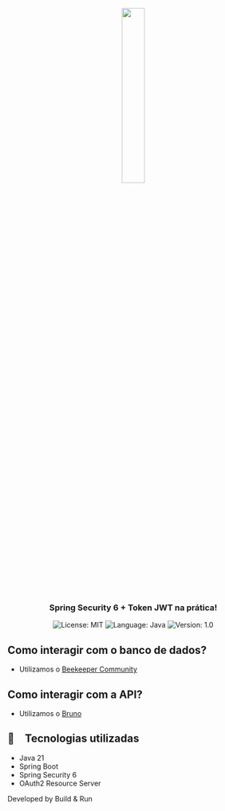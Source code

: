 <p align="center" width="100%">
    <img width="30%" src="https://github.com/buildrun-tech/buildrun-spring-security-jwt-example/blob/main/images/logo2.jpeg"> 
</p>


<h3 align="center">
  Spring Security 6 + Token JWT na prática!
</h3>

<p align="center">

  <img alt="License: MIT" src="https://img.shields.io/badge/license-MIT-%2304D361">
  <img alt="Language: Java" src="https://img.shields.io/badge/language-java-green">
  <img alt="Version: 1.0" src="https://img.shields.io/badge/version-1.0-yellowgreen">

</p>




## Como interagir com o banco de dados?
- Utilizamos o [Beekeeper Community](https://github.com/beekeeper-studio/beekeeper-studio/releases/tag/v4.1.13)

## Como interagir com a API?
- Utilizamos o [Bruno](https://github.com/usebruno/climacodev)

## :rocket: Tecnologias utilizadas

* Java 21
* Spring Boot
* Spring Security 6
* OAuth2 Resource Server



Developed by Build & Run
